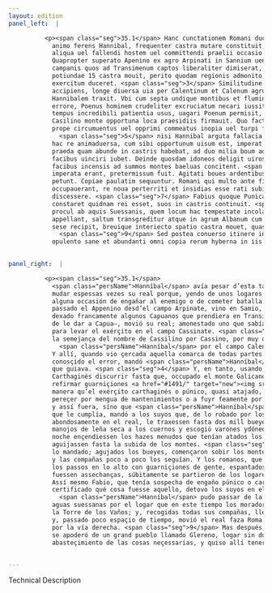 ```yaml
---
layout: edition
panel_left:  |

          <p><span class="seg">35.1</span> Hanc cunctationem Romani ducis iniquo
            animo ferens Hannibal, frequenter castra mutare constituit, ut pluribus adeundis locis
            aliqua uel fallendi hostem uel committendi praelii occasio oriretur. <span class="seg">2</span>
            Quapropter superato Apenino ex agro Arpinati in Sannium uenit, pauloque post quibusdam
            campanis quos ad Transimenum captos liberaliter dimiserat, afferentibus spem Capuae
            potiundae 15 castra mouit, perito quodam regionis admonito, ut in agrum Cassinatem
            exercitum duceret. <span class="seg">3</span> Similitudine nominis Cassilinum dux itineris pro Cassino
            accipiens, longe diuersa uia per Calentinum et Calenum agrum in campum Stellantem
            Hannibalem traxit. Vbi cum septa undique montibus et fluminibus regio teneretur, cognito
            errore, Poenus hominem crudeliter excruciatum necari iussit. <span class="seg">4</span> Fabius per id
            tempus incredibili patientia usus, uagari Poenum permisit, donec occupato Gallicano et
            Casilino monte opportuna loca praesidiis firmauit. Quo factum est, ut Punicus exercitus
            prope circumuentus uel opprimi commeatus inopia uel turpi fuga sibi consulere cogeretur;
              <span class="seg">5</span> nisi Hannibal arguta fallacia frustrato hoste periculum euitasset. Nam
            hac re animaduersa, cum sibi opportunum uisum est, imperat militibus suis, ut ex agresti
            praeda quam abunde in castris habebat, ad duo milia boum ad se deducant. Horum cornua
            facibus uinciri iubet. Deinde quosdam idoneos deligit uiros, qui sub primam uigiliam
            facibus incensis ad summos montes baeluas concitent. <span class="seg">6</span> Nihil ex iis quae
            imperata erant, pretermissum fuit. Agitati boues ardentibus facibus summa montium
            petunt. Copiae paulatim sequuntur. Romani qui multo ante firmis praesidiis saltus
            occupauerant, re noua perterriti et insidias esse rati subito ex opportunis locis
            discessere. <span class="seg">7</span> Fabius quoque Punicam fraudem suspectam habens, cum non satis
            constaret quidnam rei esset, suos in castris continuit. <span class="seg">8</span> Interim Poenus haud
            procul ab aquis Suessanis, quem locum hac tempestate incolae regionis Turrim Balneorum
            appellant, saltum transgreditur atque in agrum Albanum cum omnibus copiis incolumibus
            sese recipit, breuique interiecto spatio castra mouet, quasi recta uia Romam petiturus.
              <span class="seg">9</span> Sed postea conuerso itinere in Apuliam rediit. Ibi potitus oppido Glereno
            opulento sane et abundanti omni copia rerum hyberna in iis locis habere constituit.</p>
        

panel_right:  |

          <p><span class="seg">35.1</span>
            <span class="persName">Hanníbal</span> avía pesar d’esta tardança del capitán romano y determinó
            mudar espessas vezes su real porque, yendo de unos logares en otros, podiesse nasçer
            alguna occasión de engañar al enemigo o de cometer batalla. <span class="seg">2</span> Por ende,
            passado el Appenino desd’el campo Arpinate, vino en Samio, y poco después –por aver
            dexado francamente algunos Capuanos que prendiera en Transimeno que le davan esperança
            de le dar a Capua–, movió su real; amonestado uno que sabía la tierra que le guiasse
            para levar el exérçito en el campo Cassinate. <span class="seg">3</span> Y el que guiava, engañado de
            la semejança del nombre de Cassilino por Cassino, por muy diversa vía levó a
              <span class="persName">Hanníbal</span> por el campo Calentino y Caleno fasta el campo Stellate.
            Y allí, quando vio çercada aquella comarca de todas partes de montes y de ríos,
            conosçido el error, mandó <span class="persName">Hanníbal</span> atormentar y matar cruelmente al
            que guiava. <span class="seg">4</span> Y, en tanto, usando Fabio de increýble paciencia, dexó al
            Carthaginés discurrir fasta que, occupado el monte Galicano y Casilino, pudo poner y
            refirmar guarniçiones <a href="#1491/" target="new"><img src="#1491/"/></a>[171v,a] de gente en los logares oportunos, de
            manera qu’el exérçito carthaginés o púnico, quasi atajado, pareçió ser costriñido a
            pereçer por mengua de mantenimientos o a fuyr feamente por escapar la vida; <span class="seg">5</span>
            y assí fuera, sino que <span class="persName">Hanníbal</span> con agudo engaño, pensado para lo
            que le cumplía, mandó a los suyos que, de lo robado por los campos y tenían
            abondosamente en el real, le traxessen fasta dos mill bueyes y mandó que les atassen
            manojos de leña seca a los cuernos y escogió varones ydóneos que en el comienço de la
            noche ençendiessen los hazes menudos que tenían atados los bueyes en los cuernos y los
            aguijassen fasta la subida de los montes. <span class="seg">6</span> Ninguna cosa se dexó de fazer de
            lo mandado; agujados los bueyes, començaron sobir los montes con sus manojos ençendidos,
            y las compañas poco a poco los seguían. Y los romanos, que mucho antes tenían occupados
            los passos en lo alto con guarniçiones de gente, espantados de la novedad y pensando que
            fuessen assechanças, súbitamente se partieron de los logares oportunos. <span class="seg">7</span>
            Assí mesmo Fabio, que tenía sospecha de engaño púnico o carthaginés, no podiendo ser
            certificado qué cosa fuesse aquello, detovo los suyos en el real. <span class="seg">8</span> En tanto,
              <span class="persName">Hanníbal</span> pudo passar de la otra parte del monte no lexos de las
            aguas suessanas por el logar que en este tiempo los moradores de aquella comarca llaman
            la Torre de los Vaños; y, recogidas todas sus compañas, llegó en salvo al campo Albano
            y, passado poco espaçio de tiempo, movió el real faza Roma quasi
            por la vía derecha. <span class="seg">9</span> Mas después, buelto el camino, tornose en Apulia; ende
            se apoderó de un grand pueblo llamado Glereno, logar sin dubda rico y abondoso de todo
            abasteçimiento de las cosas neçessarias, y quiso allí tener la ynvernada.</p>
        

---
```


Technical Description 